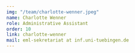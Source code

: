 ```yaml
---
img: "/team/charlotte-wenner.jpeg"
name: Charlotte Wenner
role: Administrative Assistant
order: 10
link: charlotte-wenner
mail: eml-sekretariat at inf.uni-tuebingen.de
---
```


